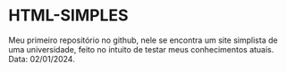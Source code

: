 # HTML-SIMPLES
 Meu primeiro repositório no github, nele se encontra um site simplista de uma universidade, feito no intuito de testar meus conhecimentos atuais.  Data: 02/01/2024.
